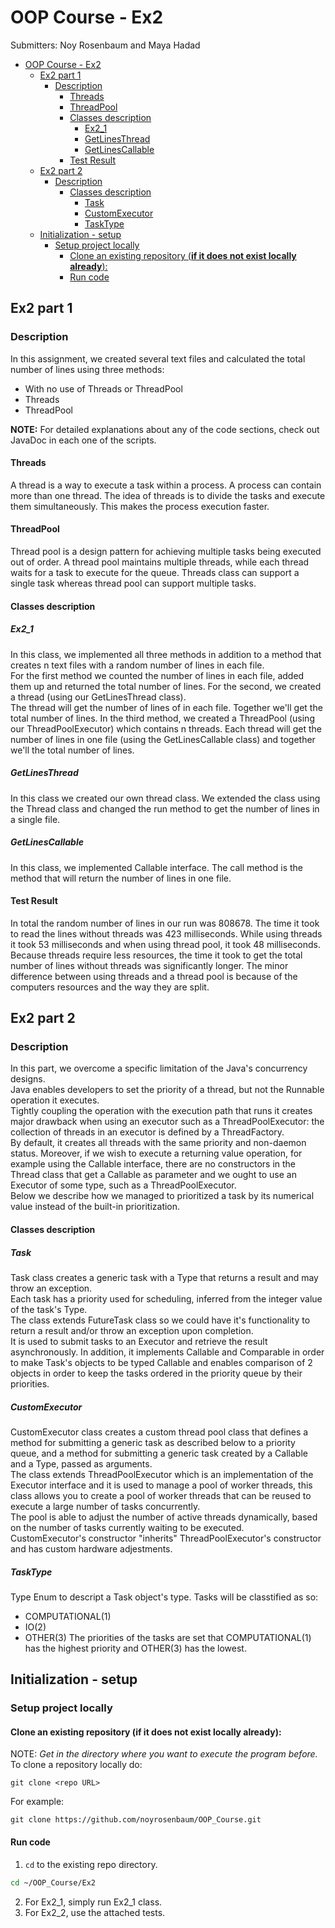 # OOP Course - Ex2

Submitters: Noy Rosenbaum and Maya Hadad

- [OOP Course - Ex2](#oop-course---ex2)
  - [Ex2 part 1](#ex2-part-1)
    - [Description](#description)
      - [Threads](#threads)
      - [ThreadPool](#threadpool)
      - [Classes description](#classes-description)
        - [Ex2\_1](#ex2_1)
        - [GetLinesThread](#getlinesthread)
        - [GetLinesCallable](#getlinescallable)
      - [Test Result](#test-result)
  - [Ex2 part 2](#ex2-part-2)
    - [Description](#description-1)
      - [Classes description](#classes-description-1)
        - [Task](#task)
        - [CustomExecutor](#customexecutor)
        - [TaskType](#tasktype)
  - [Initialization - setup](#initialization---setup)
    - [Setup project locally](#setup-project-locally)
      - [Clone an existing repository (**if it does not exist locally already**):](#clone-an-existing-repository-if-it-does-not-exist-locally-already)
      - [Run code](#run-code)


## Ex2 part 1

### Description

In this assignment, we created several text files and calculated the total number of lines using three methods:
* With no use of Threads or ThreadPool
* Threads
* ThreadPool
  
**NOTE:**  For detailed explanations about any of the code sections, check out JavaDoc in each one of the scripts.

#### Threads

A thread is a way to execute a task within a process. A process can contain more than one thread. 
The idea of threads is to divide the tasks and execute them simultaneously. This makes the process execution faster.

#### ThreadPool

Thread pool is a design pattern for achieving multiple tasks being executed out of order. 
A thread pool maintains multiple threads, while each thread waits for a task to execute for the queue.
Threads class can support a single task whereas thread pool can support multiple tasks.

#### Classes description

##### Ex2_1

In this class, we implemented all three methods in addition to a method that creates n text files with a random number of lines in each file. \
For the first method we counted the number of lines in each file, added them up and returned the total number of lines. 
For the second, we created a thread (using our GetLinesThread class). \
The thread will get the number of lines of in each file. Together we'll get the total number of lines. In the third method, we created a ThreadPool (using our ThreadPoolExecutor) which contains n threads. Each thread will get the number of lines in one file (using the GetLinesCallable class) and together we'll the total number of lines.

##### GetLinesThread

In this class we created our own thread class. We extended the class using the Thread class and changed the run method to get the number of lines in a single file.

##### GetLinesCallable

In this class, we implemented Callable interface. The call method is the method that will return the number of lines in one file. 

#### Test Result

In total the random number of lines in our run was 808678. The time it took to read the lines without threads was 423 milliseconds. While using threads it took 53 milliseconds and when using thread pool, it took 48 milliseconds.
Because threads require less resources, the time it took to get the total number of lines without threads was significantly longer. 
The minor difference between using threads and a thread pool is because of the computers resources and the way they are split. 

## Ex2 part 2

### Description

In this part, we overcome a specific limitation of the Java's concurrency designs. \
Java enables developers to set the priority of a thread, but not the Runnable operation it executes. \
Tightly coupling the operation with the execution path that runs it creates major drawback when
using an executor such as a ThreadPoolExecutor: the collection of threads in an executor is defined by
a ThreadFactory.  
By default, it creates all threads with the same priority and non-daemon status.
Moreover, if we wish to execute a returning value operation, for example using the Callable<V>
interface, there are no constructors in the Thread class that get a Callable<V> as parameter and we
ought to use an Executor of some type, such as a ThreadPoolExecutor. \
Below we describe how we managed to prioritized a task by its numerical value instead of the built-in prioritization.

#### Classes description

##### Task

Task class creates a generic task with a Type that returns a result and may throw an exception. \
Each task has a priority used for scheduling, inferred from the integer value of the task's Type. \
The class extends FutureTask class so we could have it's functionality to return a result and/or throw an exception upon completion. \
It is used to submit tasks to an Executor and retrieve the result asynchronously.
In addition, it implements Callable and Comparable in order to make Task's objects to be typed Callable and enables comparison of 2 objects in order to keep the tasks ordered in the priority queue by their priorities.

##### CustomExecutor

CustomExecutor class creates a custom thread pool class that defines a method for submitting a generic task as described below to a priority queue, and a method for submitting a generic task created by a
Callable<V> and a Type, passed as arguments. \
The class extends ThreadPoolExecutor which is an implementation of the Executor interface and it is used to manage a pool of worker threads, this class allows you to create a pool of worker threads that can be reused to execute a large number of tasks concurrently. \
The pool is able to adjust the number of active threads dynamically, based on the number of tasks currently waiting to be executed. \
CustomExecutor's constructor "inherits" ThreadPoolExecutor's constructor and has custom hardware adjestments. 

##### TaskType

 Type Enum to descript a Task object's type. Tasks will be classtified as so:
 * COMPUTATIONAL(1)
 * IO(2)
 * OTHER(3)
 The priorities of the tasks are set that COMPUTATIONAL(1) has the highest priority and OTHER(3) has the lowest.

## Initialization - setup

### Setup project locally

#### Clone an existing repository (**if it does not exist locally already**):

NOTE: *Get in the directory where you want to execute the program before.* \
To clone a repository locally do:
```
git clone <repo URL>
```
For example:
```
git clone https://github.com/noyrosenbaum/OOP_Course.git
```

#### Run code

1. `cd` to the existing repo directory.
```sh
cd ~/OOP_Course/Ex2
```
2. For Ex2_1, simply run Ex2_1 class.
3. For Ex2_2, use the attached tests.